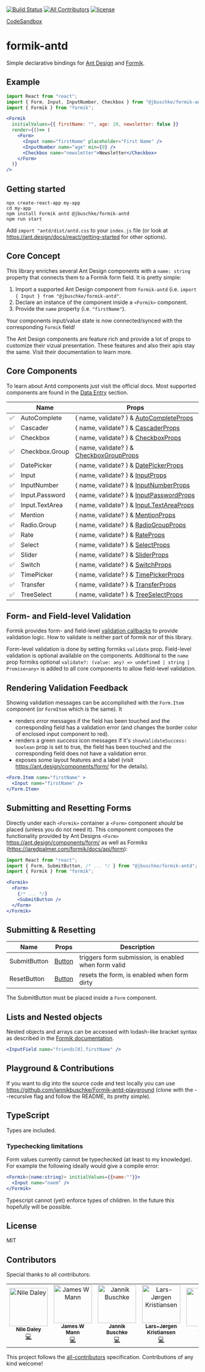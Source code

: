 [![Build Status](https://dev.azure.com/jannikb/glue/_apis/build/status/jannikb%20Formik-antd?branchName=master)](https://dev.azure.com/jannikb/glue/_build/latest?definitionId=4?branchName=master)
[![All Contributors](https://img.shields.io/badge/all_contributors-6-orange.svg?style=flat-square)](#contributors)
[![license](https://badgen.now.sh/badge/license/MIT)](./LICENSE)

[CodeSandbox](https://codesandbox.io/s/x2941k7vpz)

# formik-antd

Simple declarative bindings for [Ant Design](https://ant.design/docs/react/introduce) and [Formik](https://github.com/jaredpalmer/Formik).

## Example

```jsx
import React from "react";
import { Form, Input, InputNumber, Checkbox } from "@jbuschke/formik-antd";
import { Formik } from "formik";

<Formik
  initialValues={{ firstName: "", age: 20, newsletter: false }}
  render={()=> (
    <Form>
      <Input name="firstName" placeholder="First Name" />
      <InputNumber name="age" min={0} />
      <Checkbox name="newsletter">Newsletter</Checkbox>
    </Form>
  )}
/>
```

## Getting started

```
npx create-react-app my-app
cd my-app
npm install Formik antd @jbuschke/formik-antd
npm run start
```

Add `import "antd/dist/antd.css` to your `index.js` file (or look at https://ant.design/docs/react/getting-started for other options).

## Core Concept

This library enriches several Ant Design components with a `name: string` property that connects them to a Formik form field. It is pretty simple:

1. Import a supported Ant Design component from `formik-antd` (i.e. `import { Input } from "@jbuschke/formik-antd"`.
2. Declare an instance of the component inside a `<Formik>` component.
3. Provide the `name` property (i.e. `"firstName"`).

Your components input/value state is now connected/synced with the corresponding `Formik` field!

The Ant Design components are feature rich and provide a lot of props to customize their vizual presentation. These features and also their apis stay the same. Visit their documentation to learn more.

## Core Components

To learn about Antd components just visit the official docs. Most supported components are found in the [Data Entry](https://ant.design/components/auto-complete/) section.

|                       | Name           | Props                                                                                                            |
| --------------------- | -------------- | ---------------------------------------------------------------------------------------------------------------- |
| :white_check_mark:    | AutoComplete   | { name, validate? } & [AutoCompleteProps](https://ant.design/components/auto-complete/)                           |
| :white_check_mark:    | Cascader       | { name, validate? } & [CascaderProps](https://ant.design/components/cascader/)                                    |
| :white_check_mark:    | Checkbox       | { name, validate? } & [CheckboxProps](https://ant.design/components/checkbox/)                                    |
| :white_check_mark:    | Checkbox.Group | { name, validate? } & [CheckboxGroupProps](https://ant.design/components/checkbox/#Checkbox-Group)                |
| :white_check_mark:    | DatePicker     | { name, validate? } & [DatePickerProps](https://ant.design/components/date-picker/)                               |
| :white_check_mark:    | Input          | { name, validate? } & [InputProps](https://ant.design/components/input/)                                          |
| :white_check_mark:    | InputNumber    | { name, validate? } & [InputNumberProps](https://ant.design/components/input-number/)                             |
| :white_check_mark:    | Input.Password | { name, validate? } & [InputPasswordProps](https://ant.design/components/input/)                                  |
| :white_check_mark:    | Input.TextArea | { name, validate? } & [Input.TextAreaProps](https://ant.design/components/input/#components-input-demo-textarea)  |
| :white_check_mark:    | Mention        | { name, validate? } & [MentionProps](https://ant.design/components/mention/)                                      |
| :white_check_mark:    | Radio.Group    | { name, validate? } & [RadioGroupProps](https://ant.design/components/radio/#RadioGroup)                          |
| :white_check_mark:    | Rate           | { name, validate? } & [RateProps](https://ant.design/components/rate/)                                            |
| :white_check_mark:    | Select         | { name, validate? } & [SelectProps](https://ant.design/components/select/)                                        |
| :white_check_mark:    | Slider         | { name, validate? } & [SliderProps](https://ant.design/components/slider/)                                        |
| :white_check_mark:    | Switch         | { name, validate? } & [SwitchProps](https://ant.design/components/switch/)                                        |
| :white_check_mark:    | TimePicker     | { name, validate? } & [TimePickerProps](https://ant.design/components/input/#components-input-demo-textarea)      |
| :white_check_mark:    | Transfer       | { name, validate? } & [TransferProps](https://ant.design/components/transfer/)                                    |
| :white_check_mark:    | TreeSelect     | { name, validate? } & [TreeSelectProps](https://ant.design/components/tree-select/)                               |

## Form- and Field-level Validation

Formik provides form- and field-level [validation callbacks](https://jaredpalmer.com/formik/docs/guides/validation) to provide validation logic. How to validate is neither part of formik nor of this library.

Form-level validation is done by setting formiks `validate` prop. Field-level validation is optional available on the components. Additional to the `name` prop formiks optional `validate?: (value: any) => undefined | string | Promise<any>` is added to all core components to allow field-level validation.

## Rendering Validation Feedback

Showing validation messages can be accomplished with the `Form.Item` component (or `FormItem` which is the same). It 
- renders *error* messages if the field has been touched and the corresponding field has a validation error (and changes the border color of enclosed input component to red).
- renders a green *success* icon messages if it's `showValidateSuccess: boolean` prop is set to true, the field has been touched and the corresponding field does not have a validation error.
- exposes some layout features and a label (visit https://ant.design/components/form/ for the details).

```jsx
<Form.Item name="firstName" >
  <Input name="firstName" />
</Form.Item>
```

## Submitting and Resetting Forms

Directly under each `<Formik>` container a `<Form>` component _should_ be placed (unless you do not need it). This component composes the functionality provided by Ant Designs `<Form>` https://ant.design/components/form/ as well as Formiks (https://jaredpalmer.com/formik/docs/api/form):


```jsx
import React from "react";
import { Form, SubmitButton, /* ... */ } from "@jbuschke/formik-antd";
import { Formik } from "formik";

<Formik>
  <Form>
    {/* ... */}
    <SubmitButton />
  </Form>
</Formik>
```

## Submitting & Resetting

| Name         | Props                                           | Description                                          |
| ------------ | ----------------------------------------------- | ---------------------------------------------------- |
| SubmitButton | [Button](https://ant.design/components/button/) | triggers form submission, is enabled when form valid |
| ResetButton  | [Button](https://ant.design/components/button/) | resets the form, is enabled when form dirty          |

The SubmitButton must be placed inside a `Form` component.

## Lists and Nested objects

Nested objects and arrays can be accessed with lodash-like bracket syntax as described in the [Formik documentation](https://jaredpalmer.com/Formik/docs/guides/arrays).

```jsx
<InputField name="friends[0].firstName" />
```

## Playground & Contributions

If you want to dig into the source code and test locally you can use https://github.com/jannikbuschke/Formik-antd-playground (clone with the --recursive flag and follow the README, its pretty simple).

## TypeScript

Types are included.

### Typechecking limitations
Form values currently cannot be typechecked (at least to my knowledge). For example the following ideally would give a compile error:

```jsx
<Formik<{name:string}> initialValues={{name:""}}>
  <Input name="naem" />
</Formik>
```

Typescript cannot (yet) enforce types of children. In the future this hopefully will  be possible.

## License

MIT

## Contributors

Special thanks to all contributors:

<!-- ALL-CONTRIBUTORS-LIST:START - Do not remove or modify this section -->
<!-- prettier-ignore -->
<table><tr><td align="center"><a href="https://github.com/NileDaley"><img src="https://avatars3.githubusercontent.com/u/15862011?v=4" width="100px;" alt="Nile Daley"/><br /><sub><b>Nile Daley</b></sub></a><br /><a href="https://github.com/jannikbuschke/formik-antd/commits?author=NileDaley" title="Code">💻</a></td><td align="center"><a href="http://www.jameswmann.com"><img src="https://avatars2.githubusercontent.com/u/436270?v=4" width="100px;" alt="James W Mann"/><br /><sub><b>James W Mann</b></sub></a><br /><a href="https://github.com/jannikbuschke/formik-antd/commits?author=jwmann" title="Code">💻</a></td><td align="center"><a href="https://www.jannikbuschke.de/blog"><img src="https://avatars2.githubusercontent.com/u/5894881?v=4" width="100px;" alt="Jannik Buschke"/><br /><sub><b>Jannik Buschke</b></sub></a><br /><a href="https://github.com/jannikbuschke/formik-antd/commits?author=jannikbuschke" title="Code">💻</a></td><td align="center"><a href="https://github.com/LarsJK"><img src="https://avatars2.githubusercontent.com/u/1528255?v=4" width="100px;" alt="Lars-Jørgen Kristiansen"/><br /><sub><b>Lars-Jørgen Kristiansen</b></sub></a><br /><a href="https://github.com/jannikbuschke/formik-antd/commits?author=LarsJK" title="Code">💻</a></td><td align="center"><a href="https://github.com/voxtex"><img src="https://avatars3.githubusercontent.com/u/735455?v=4" width="100px;" alt="Adam"/><br /><sub><b>Adam</b></sub></a><br /><a href="https://github.com/jannikbuschke/formik-antd/commits?author=voxtex" title="Code">💻</a></td><td align="center"><a href="https://github.com/jeessy2"><img src="https://avatars2.githubusercontent.com/u/6205259?v=4" width="100px;" alt="jeessy2"/><br /><sub><b>jeessy2</b></sub></a><br /><a href="https://github.com/jannikbuschke/formik-antd/commits?author=jeessy2" title="Code">💻</a></td></tr></table>

<!-- ALL-CONTRIBUTORS-LIST:END -->

This project follows the [all-contributors](https://github.com/all-contributors/all-contributors) specification. Contributions of any kind welcome!
